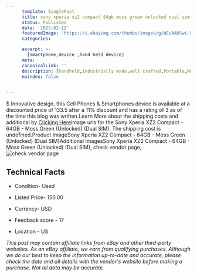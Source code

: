 ```yaml
---
      template: SinglePost
      title: sony xperia xz2 compact 64gb moss green unlocked dual sim 
      status: Published
      date: '2023-02-12'
      featuredImage: 'https://i.ebayimg.com/thumbs/images/g/WEsAAOSwi-5j5fI-/s-l225.jpg'
      categories: 

      excerpt: >-
        [smartphone,device ,hand held device]
      meta:
      canonicalLink: ''
      description: [handheld,industrially made,well crafted,Portable,Mobile,Compact,Convenient,Lightweight,Maneuverable,Man-portable,Miniature,Carriable,Hand-held,Light,Holdable,Transportable,Mobile device,Pocket-sized,On-the-go,Wireless,Cordless,Compact size,Convenient size, smartphone,device ,hand held device]
      noindex: false

        
---
```

$
    Innovative design, this Cell Phones & Smartphones device is available at a discounted price of 133.5 after a 11% discount and has a rating of 3 as of the time this blog was written.Learn More about the shipping costs and additional by [Clicking Here](https://www.ebay.com/itm/165931946752?hash=item26a2509300%3Ag%3AWEsAAOSwi-5j5fI-&mkevt=1&mkcid=1&mkrid=711-53200-19255-0&campid=%253CePNCampaignId%253E&customid=%253CreferenceId%253E&toolid=10049)image urls for the Sony Xperia XZ2 Compact - 64GB - Moss Green (Unlocked) (Dual SIM). The shipping cost is undefined.Product ImageSony Xperia XZ2 Compact - 64GB - Moss Green (Unlocked) (Dual SIM)Additional ImagesSony Xperia XZ2 Compact - 64GB - Moss Green (Unlocked) (Dual SIM), check vendor page, ![check vendor page](https://origin-galleryplus.ebayimg.com/ws/web/165931946752_2_0_1/225x225.jpg,https://origin-galleryplus.ebayimg.com/ws/web/165931946752_3_0_1/225x225.jpg,https://origin-galleryplus.ebayimg.com/ws/web/165931946752_4_0_1/225x225.jpg,https://origin-galleryplus.ebayimg.com/ws/web/165931946752_5_0_1/225x225.jpg,https://origin-galleryplus.ebayimg.com/ws/web/165931946752_6_0_1/225x225.jpg,https://origin-galleryplus.ebayimg.com/ws/web/165931946752_7_0_1/225x225.jpg,https://origin-galleryplus.ebayimg.com/ws/web/165931946752_8_0_1/225x225.jpg,https://origin-galleryplus.ebayimg.com/ws/web/165931946752_9_0_1/225x225.jpg)
    
    

 ## Technical Facts 



     
      

 - Condition- Used 


      

 - Listed Price- 150.00 


      

 - Currency- USD 


      

 - Feedback score - 17 


      

 - Location - US 


      
      

 *_This post may contain affiliate links from eBay and other third-party websites. As an eBay affiliate, we earn from qualifying purchases. Although we do our best to keep the information up-to-date and accurate, please check the date and all details with the vendor's website before making a purchase. Not all data may be accurate._*



    
    
    
    
    